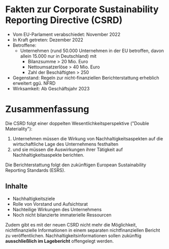 # Fakten zur Corporate Sustainability Reporting Directive (CSRD)

* Vom EU-Parlament verabschiedet: November 2022
* In Kraft getreten: Dezember 2022
* Betroffene:
    * Unternehmen (rund 50.000 Unternehmen in der EU betroffen, davon allein 15.000 nur in Deutschland) mit 
        * Bilanzsumme > 20 Mio. Euro
        * Nettoumsatzerlöse > 40 Mio. Euro
        * Zahl der Beschäftigten > 250
* Gegenstand: Regeln zur nicht-finanziellen Berichterstattung erheblich erweitert ggü. NFRD
* Wirksamkeit: Ab Geschäftsjahr 2023

# Zusammenfassung

Die CSRD folgt einer doppelten Wesentlichkeitsperspektive ("Double Materiality"):

1. Unternehmen müssen die Wirkung von Nachhaltigkeitsaspekten auf die wirtschaftliche Lage des Unternehmens festhalten
2. und sie müssen die Auswirkungen ihrer Tätigkeit auf Nachhaltigkeitsaspekte berichten.

Die Berichterstattung folgt den zukünftigen European Sustainability Reporting Standards (ESRS).

## Inhalte

* Nachhaltigkeitsziele
* Rolle von Vorstand und Aufsichtsrat
* Nachteilige Wirkungen des Unternehmens
* Noch nicht bilanzierte immaterielle Ressourcen

Zudem gibt es mit der neuen CSRD nicht mehr die Möglichkeit, nichtfinanzielle Informationen in einem separaten nichtfinanziellen Bericht zu veröffentlichen. Nachhaltigkeitsinformationen sollen zukünftig __ausschließlich im Lagebericht__ offengelegt werden.
